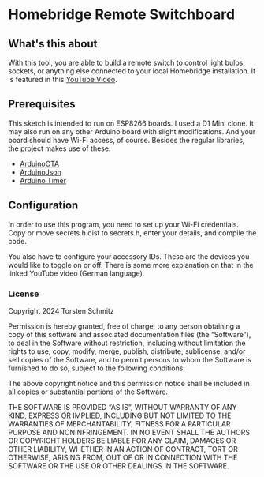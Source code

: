 # Homebridge Remote Switchboard

## What's this about

With this tool, you are able to build a remote switch to control light bulbs, sockets, or anything else connected to your local Homebridge installation. It is featured in this [YouTube Video](https://youtu.be/p1ukkSZFIrY).


## Prerequisites

This sketch is intended to run on ESP8266 boards. I used a D1 Mini clone. It may also run on any other Arduino board with slight modifications. And your board should have Wi-Fi access, of course. Besides the regular libraries, the project makes use of these:

* [ArduinoOTA](https://arduino-esp8266.readthedocs.io/en/latest/ota_updates/readme.html)
* [ArduinoJson](https://arduinojson.org)
* [Arduino Timer](https://github.com/contrem/arduino-timer)


## Configuration

In order to use this program, you need to set up your Wi-Fi credentials. Copy or move secrets.h.dist to secrets.h, enter your details, and compile the code.

You also have to configure your accessory IDs. These are the devices you would like to toggle on or off. There is some more explanation on that in the linked YouTube video (German language).


### License

Copyright 2024 Torsten Schmitz

Permission is hereby granted, free of charge, to any person obtaining a copy of this software and associated documentation files (the “Software”), to deal in the Software without restriction, including without limitation the rights to use, copy, modify, merge, publish, distribute, sublicense, and/or sell copies of the Software, and to permit persons to whom the Software is furnished to do so, subject to the following conditions:

The above copyright notice and this permission notice shall be included in all copies or substantial portions of the Software.

THE SOFTWARE IS PROVIDED “AS IS”, WITHOUT WARRANTY OF ANY KIND, EXPRESS OR IMPLIED, INCLUDING BUT NOT LIMITED TO THE WARRANTIES OF MERCHANTABILITY, FITNESS FOR A PARTICULAR PURPOSE AND NONINFRINGEMENT. IN NO EVENT SHALL THE AUTHORS OR COPYRIGHT HOLDERS BE LIABLE FOR ANY CLAIM, DAMAGES OR OTHER LIABILITY, WHETHER IN AN ACTION OF CONTRACT, TORT OR OTHERWISE, ARISING FROM, OUT OF OR IN CONNECTION WITH THE SOFTWARE OR THE USE OR OTHER DEALINGS IN THE SOFTWARE.
